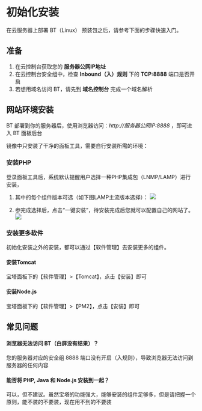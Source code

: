 # 初始化安装

在云服务器上部署 BT（Linux） 预装包之后，请参考下面的步骤快速入门。

## 准备

1. 在云控制台获取您的 **服务器公网IP地址** 
2. 在云控制台安全组中，检查 **Inbound（入）规则** 下的 **TCP:8888** 端口是否开启
3. 若想用域名访问 BT，请先到 **域名控制台** 完成一个域名解析

## 网站环境安装

BT 部署到你的服务器后，使用浏览器访问：*http://服务器公网IP:8888* ，即可进入 BT 面板后台  

镜像中只安装了干净的面板工具，需要自行安装所需的环境：

### 安装PHP

登录面板工具后，系统默认提醒用户选择一种PHP集成包（LNMP/LAMP）进行安装，

1. 其中的每个组件版本可选（如下图LAMP主流版本选择）：
![](http://libs.websoft9.com/Websoft9/DocsPicture/zh/btlinux/bt02.png)

2. 参完成选择后，点击“一键安装”，待安装完成后您就可以配置自己的网站了。
![](http://libs.websoft9.com/Websoft9/DocsPicture/zh/btlinux/bt03.png) 


### 安装更多软件

初始化安装之外的安装，都可以通过【软件管理】去安装更多的组件。

#### 安装Tomcat

宝塔面板下的【软件管理】>【Tomcat】，点击【安装】即可

#### 安装Node.js

宝塔面板下的【软件管理】>【PM2】，点击【安装】即可

## 常见问题

#### 浏览器无法访问 BT（白屏没有结果）？

您的服务器对应的安全组 8888 端口没有开启（入规则），导致浏览器无法访问到服务器的任何内容

#### 能否将 PHP, Java 和 Node.js 安装到一起？

可以，但不建议。虽然宝塔的功能强大，能够安装的组件足够多，但是请把握一个原则，能不装的不要装，现在用不到的不要装
